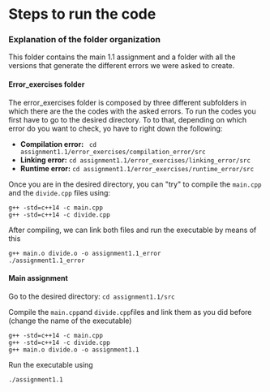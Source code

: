 # Steps to run the code

### Explanation of the folder organization

This folder contains the main 1.1 assignment and a folder with all the versions that generate the different errors we were asked to create. 

#### Error_exercises folder

The error_exercises folder is composed by three different subfolders in which there are the the codes with the asked errors. To run the codes you first have to go to the desired directory. To to that, depending on which error do you want to check, yo have to right down the following:

- **Compilation error:** ``` cd assignment1.1/error_exercises/compilation_error/src```
- **Linking error:** ```cd assignment1.1/error_exercises/linking_error/src```
- **Runtime error:** ```cd assignment1.1/error_exercises/runtime_error/src```


Once you are in the desired directory, you can "try" to compile the ```main.cpp``` and the  ```divide.cpp``` files using:

```
g++ -std=c++14 -c main.cpp
g++ -std=c++14 -c divide.cpp
```

After compiling, we can link both files and run the executable by means of this

```
g++ main.o divide.o -o assignment1.1_error
./assignment1.1_error
```

#### Main assignment

Go to the desired directory: ```cd assignment1.1/src```


Compile the ```main.cpp```and ```divide.cpp```files and link them as you did before (change the name of the executable)

```
g++ -std=c++14 -c main.cpp
g++ -std=c++14 -c divide.cpp
g++ main.o divide.o -o assignment1.1
```
Run the executable using 

```
./assignment1.1
```
